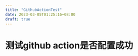 ```yaml
---
title: "GithubActionTest"
date: 2023-03-05T01:25:16+08:00
draft: true
---
```


# 测试github action是否配置成功
